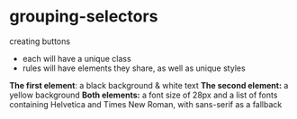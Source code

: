 # grouping-selectors
creating buttons
 - each will have a unique class
 - rules will have elements they share, as well as unique styles
 
**The first element**: a black background & white text
**The second element:** a yellow background
**Both elements:** a font size of 28px and a list of fonts containing Helvetica and Times New Roman, with sans-serif as a fallback
